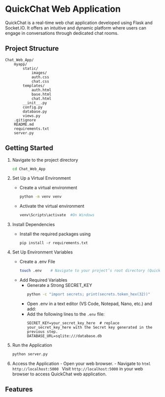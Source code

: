 # QuickChat Web Application

QuickChat is a real-time web chat application developed using Flask and Socket.IO. It offers an intuitive and dynamic platform where users can engage in conversations through dedicated chat rooms.

## Project Structure

```
Chat_Web_App/
    myapp/
        static/
            images/
            auth.css
            chat.css
        templates/
            auth.html
            base.html
            chat.html
        __init__.py
        config.py
        database.py
        views.py
    .gitignore
    README.md
    requirements.txt
    server.py
```

## Getting Started

1. Navigate to the project directory

   ```bash
   cd Chat_Web_App
   ```

2. Set Up a Virtual Environment

   - Create a virtual environment
     ```bash
     python -m venv venv
     ```
   - Activate the virtual environment
     ```bash
     venv\Scripts\activate  #On Windows
     ```

3. Install Dependencies

   - Install the required packages using
     ```
     pip install -r requirements.txt
     ```

4. Set Up Environment Variables

   - Create a .env File
     ```bash
     touch .env    # Navigate to your project’s root directory (Quick_Chat_App/)
     ```
   - Add Required Variables
     - Generate a Strong SECRET_KEY
       ```bash
       python -c "import secrets; print(secrets.token_hex(32))"
       ```
     - Open .env in a text editor (VS Code, Notepad, Nano, etc.) and add:
     - Add the following lines to the `.env` file:
       ```env
       SECRET_KEY=your_secret_key_here  # replace your_secret_key_here with the Secret key generated in the previous step.
       DATABASE_URL=sqlite:///database.db
       ```

5. Run the Application
   ```bash
   python server.py
   ```
6. Access the Application - Open your web browser. - Navigate to
   `html
http://localhost:5000
`
   Visit `http://localhost:5000` in your web browser to access QuickChat web application.

## Features
